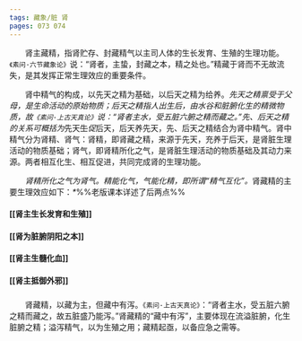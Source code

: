```yaml
---
tags: 藏象/脏 肾
pages: 073 074
---
```

&emsp;&emsp;肾主藏精，指肾贮存、封藏精气以主司人体的生长发育、生殖的生理功能。`《素问·六节藏象论》`说：“肾者，主蛰，封藏之本，精之处也。”精藏于肾而不无故流失，是其发挥正常生理效应的重要条件。

&emsp;&emsp;肾中精气的构成，以先天之精为基础，以后天之精为给养。<dfn>先天之精禀受于父母，是生命活动的原始物质；后天之精指人出生后，由水谷和脏腑化生的精微物质，故`《素问·上古天真论》`说：“肾者主水，受五脏六腑之精而藏之。”先、后天之精的关系可概括为</dfn>先天~~生~~<dfn>促</dfn>后天，后天养先天，先、后天之精结合为肾中精气。肾中精气分为肾精、肾气：肾精，即肾藏之精，来源于先天，充养于后天，是肾脏生理活动的物质基础；肾气，即肾精所化之气，是肾脏生理活动的物质基础及其动力来源。两者相互化生、相互促进，共同完成肾的生理功能。

&emsp;&emsp;<dfn>肾精所化之气为肾气。精能化气，气能化精，即所谓“精气互化”。</dfn>肾藏精的主要生理效应如下：<dfn>\*</dfn>%%老版课本详述了后两点%%
#### [[肾主生长发育和生殖]]
#### [[肾为脏腑阴阳之本]]
#### [[肾主生髓化血]]
#### [[肾主抵御外邪]]
###
&emsp;&emsp;肾藏精，以藏为主，但藏中有泻。`《素问·上古天真论》`：“肾者主水，受五脏六腑之精而藏之，故五脏盛乃能泻。”肾藏精的“藏中有泻”，主要体现在流溢脏腑，化生脏腑之精；溢泻精气，以为生殖之用；藏精起亟，以备应急之需等。
